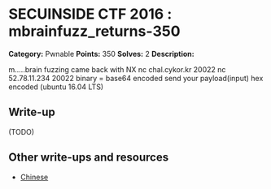 # SECUINSIDE CTF 2016 : mbrainfuzz_returns-350

**Category:** Pwnable
**Points:** 350
**Solves:** 2
**Description:**

m.....brain fuzzing   came back with NX  nc chal.cykor.kr 20022  nc 52.78.11.234 20022  binary = base64 encoded  send your payload(input) hex encoded   (ubuntu 16.04 LTS)


## Write-up

(TODO)

## Other write-ups and resources

* [Chinese](http://blog.l4ys.tw/2016/07/secuinside-ctf-2016-mbrainfuzz/)
